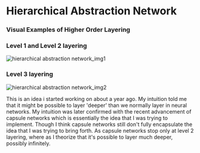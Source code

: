 # Hierarchical Abstraction Network

### Visual Examples of Higher Order Layering
### Level 1 and Level 2 layering
![hierarchical abstraction network_img1](https://user-images.githubusercontent.com/16980088/38771472-82fc9064-3fe9-11e8-8e98-5b6ed21ce51f.png)
### Level 3 layering
![hierarchical abstraction network_img2](https://user-images.githubusercontent.com/16980088/38771482-9be70e1a-3fe9-11e8-8b1d-080360b7bb86.png)


This is an idea i started working on about a year ago. My intuition told me that it might be possible to layer 'deeper' than we normally layer in neural networks. My intuition was later confirmed with the recent advancement of capsule networks which is essentially the idea that I was trying to implement. Though I think capsule networks still don't fully encapsulate the idea that I was trying to bring forth. As capsule networks stop only at level 2 layering, where as I theorize that it's possible to layer much deeper, possibly infinitely.
